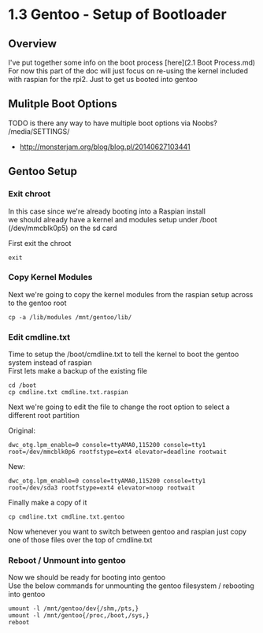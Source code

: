 # 1.3 Gentoo - Setup of Bootloader

## Overview

I've put together some info on the boot process [here](2.1 Boot Process.md) <br />
For now this part of the doc will just focus on re-using the kernel included with raspian for the rpi2.
Just to get us booted into gentoo

## Mulitple Boot Options

TODO is there any way to have multiple boot options via Noobs? /media/SETTINGS/

* http://monsterjam.org/blog/blog.pl/20140627103441

## Gentoo Setup

### Exit chroot

In this case since we're already booting into a Raspian install <br />
we should already have a kernel and modules setup under /boot (/dev/mmcblk0p5) on the sd card

First exit the chroot

    exit

### Copy Kernel Modules

Next we're going to copy the kernel modules from the raspian setup across to the gentoo root

    cp -a /lib/modules /mnt/gentoo/lib/

### Edit cmdline.txt

Time to setup the /boot/cmdline.txt to tell the kernel to boot the gentoo system instead of raspian <br />
First lets make a backup of the existing file

    cd /boot
    cp cmdline.txt cmdline.txt.raspian

Next we're going to edit the file to change the root option to select a different root partition

Original:

    dwc_otg.lpm_enable=0 console=ttyAMA0,115200 console=tty1 root=/dev/mmcblk0p6 rootfstype=ext4 elevator=deadline rootwait

New:

    dwc_otg.lpm_enable=0 console=ttyAMA0,115200 console=tty1 root=/dev/sda3 rootfstype=ext4 elevator=noop rootwait

Finally make a copy of it

    cp cmdline.txt cmdline.txt.gentoo

Now whenever you want to switch between gentoo and raspian just copy one of those files over the top of cmdline.txt

### Reboot / Unmount into gentoo

Now we should be ready for booting into gentoo <br />
Use the below commands for unmounting the gentoo filesystem / rebooting into gentoo

    umount -l /mnt/gentoo/dev{/shm,/pts,}
    umount -l /mnt/gentoo{/proc,/boot,/sys,}
    reboot
